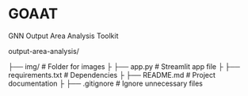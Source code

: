 # GOAAT
GNN Output Area Analysis Toolkit


output-area-analysis/

├── img/                 # Folder for images
├
├── app.py               # Streamlit app file
├
├── requirements.txt      # Dependencies
├
├── README.md             # Project documentation
├
├── .gitignore            # Ignore unnecessary files

